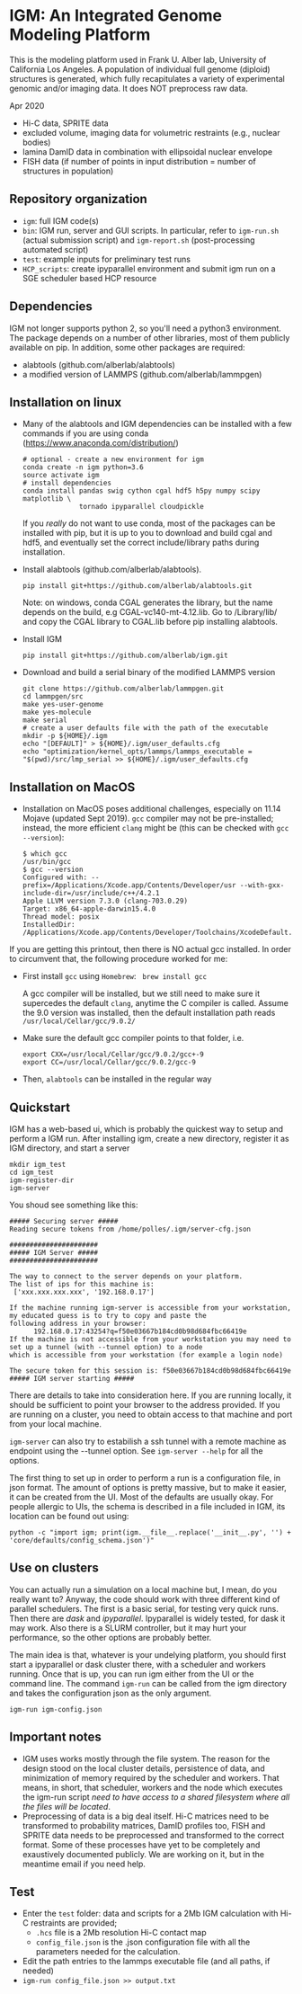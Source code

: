 
IGM: An Integrated Genome Modeling Platform
=====================================
This is the modeling platform used in Frank U. Alber lab, University of California Los Angeles.
A population of individual full genome (diploid) structures is generated, which fully recapitulates a variety of experimental genomic and/or imaging data. It does NOT preprocess raw data.

Apr 2020

-  Hi-C data, SPRITE data
-  excluded volume, imaging data for volumetric restraints (e.g., nuclear bodies)
-  lamina DamID data in combination with ellipsoidal nuclear envelope
-  FISH data (if number of points in input distribution = number of structures in population)

Repository organization
-----------------------
- ``` igm ```: full IGM code(s)
- ``` bin ```: IGM run, server and GUI scripts. In particular, refer to ```igm-run.sh``` (actual submission script) and ```igm-report.sh``` (post-processing automated script)
- ``` test ```: example inputs for preliminary test runs
- ``` HCP_scripts ```: create ipyparallel environment and submit igm run on a SGE scheduler based HCP resource


Dependencies
------------
IGM not longer supports python 2, so you'll need a python3 environment. 
The package depends on a number of other libraries, most of them publicly 
available on pip. In addition, some other packages are required: 

- alabtools (github.com/alberlab/alabtools)
- a modified version of LAMMPS (github.com/alberlab/lammpgen)

Installation on linux
---------------------
-   Many of the alabtools and IGM dependencies can be installed with a
    few commands if you are using conda 
    (https://www.anaconda.com/distribution/)
    ```
    # optional - create a new environment for igm
    conda create -n igm python=3.6
    source activate igm
    # install dependencies
    conda install pandas swig cython cgal hdf5 h5py numpy scipy matplotlib \
                  tornado ipyparallel cloudpickle
    ```
    If you _really_ do not want to use conda, most of the packages can be 
    installed with pip, but it is up to you to download and build cgal and 
    hdf5, and eventually set the correct include/library paths during 
    installation.

-   Install alabtools (github.com/alberlab/alabtools).
    ```
    pip install git+https://github.com/alberlab/alabtools.git
    ```
    Note: on windows, conda CGAL generates the library, but the name depends 
    on the build, e.g CGAL-vc140-mt-4.12.lib. Go to 
    <environment directory>/Library/lib/ and copy the CGAL library to CGAL.lib
    before pip installing alabtools.
        
-   Install IGM
    ```
    pip install git+https://github.com/alberlab/igm.git 
    ```
    
-   Download and build a serial binary of the modified LAMMPS version
    ```
    git clone https://github.com/alberlab/lammpgen.git
    cd lammpgen/src
    make yes-user-genome
    make yes-molecule
    make serial
    # create a user defaults file with the path of the executable
    mkdir -p ${HOME}/.igm
    echo "[DEFAULT]" > ${HOME}/.igm/user_defaults.cfg
    echo "optimization/kernel_opts/lammps/lammps_executable = "$(pwd)/src/lmp_serial >> ${HOME}/.igm/user_defaults.cfg
    ```

Installation on MacOS
--------------
-   Installation on MacOS poses additional challenges, especially on 11.14 Mojave (updated Sept 2019).  ```gcc``` compiler may not be pre-installed; instead, the more efficient ```clang``` might be (this can be checked with ```gcc --version```):

    ``` 
    $ which gcc
    /usr/bin/gcc
    $ gcc --version
    Configured with: --prefix=/Applications/Xcode.app/Contents/Developer/usr --with-gxx-include-dir=/usr/include/c++/4.2.1
    Apple LLVM version 7.3.0 (clang-703.0.29)
    Target: x86_64-apple-darwin15.4.0
    Thread model: posix
    InstalledDir: /Applications/Xcode.app/Contents/Developer/Toolchains/XcodeDefault.xctoolchain/usr/bin
    ```

If you are getting this printout, then there is NO actual gcc installed. In order to circumvent that, the following procedure worked for me:

-   First install ```gcc``` using ```Homebrew```: 
    ``` brew install gcc```

    A gcc compiler will be installed, but we still need to make sure it supercedes the default ```clang```, anytime the C compiler is called. Assume the 9.0 version was installed, then the default installation path reads ```/usr/local/Cellar/gcc/9.0.2/```

-   Make sure the default gcc compiler points to that folder, i.e.

    ``` 
    export CXX=/usr/local/Cellar/gcc/9.0.2/gcc+-9
    export CC=/usr/local/Cellar/gcc/9.0.2/gcc-9
    ```

-   Then, ```alabtools``` can be installed in the regular way



Quickstart
----------
IGM has a web-based ui, which is probably the quickest way to setup and perform a IGM run. After installing igm,
create a new directory, register it as IGM directory, and start a server

```
mkdir igm_test
cd igm_test
igm-register-dir
igm-server
```  

You shoud see something like this:

```
##### Securing server #####
Reading secure tokens from /home/polles/.igm/server-cfg.json

######################
##### IGM Server #####
######################

The way to connect to the server depends on your platform.
The list of ips for this machine is: 
 ['xxx.xxx.xxx.xxx', '192.168.0.17'] 

If the machine running igm-server is accessible from your workstation, my educated guess is to try to copy and paste the 
following address in your browser:
      192.168.0.17:43254?q=f50e03667b184cd0b98d684fbc66419e
If the machine is not accessible from your workstation you may need to set up a tunnel (with --tunnel option) to a node 
which is accessible from your workstation (for example a login node)

The secure token for this session is: f50e03667b184cd0b98d684fbc66419e
##### IGM server starting #####

```

There are details to take into consideration here. If you are running locally, it should be sufficient to point your
browser to the address provided. If you are running on a cluster, you need to obtain access to that machine and port
from your local machine.

`igm-server` can also try to estabilish a ssh tunnel with a remote machine as endpoint using the --tunnel option.
See `igm-server --help` for all the options.

The first thing to set up in order to perform a run is a configuration file, in json format. The amount of options is 
pretty massive, but to make it easier, it can be created from the UI. Most of the defaults are usually okay. For people
allergic to UIs, the schema is described in a file included in IGM, its location can be found out using:

```python -c "import igm; print(igm.__file__.replace('__init__.py', '') + 'core/defaults/config_schema.json')"```

Use on clusters
---------------
You can actually run a simulation on a local machine but, I mean, do you really want to? Anyway, the code should work 
with three different kind of parallel schedulers. The first is a basic serial, for testing very quick runs. Then there
are *dask* and *ipyparallel*. Ipyparallel is widely tested, for dask it may work. Also there is  a SLURM controller, but
it may hurt your performance, so the other options are probably better. 

The main idea is that, whatever is your undelying platform, you should first start a ipyparallel or dask cluster there,
with a scheduler and workers running. Once that is up, you can run igm either from the UI or the command line.
The command `igm-run` can be called from the igm directory and takes the configuration json as the only argument.

`igm-run igm-config.json`

Important notes
---------------
-   IGM uses works mostly through the file system. The reason for the design stood on the local cluster details, persistence
    of data, and minimization of memory required by the scheduler and workers. That means, in short, that scheduler, workers 
    and the node which executes the igm-run script *need to have access to a shared filesystem where all the files will be 
    located*.
-   Preprocessing of data is a big deal itself. Hi-C matrices need to be transformed to probability matrices, DamID 
    profiles too, FISH and SPRITE data needs to be preprocessed and transformed to the correct format. Some of these
    processes have yet to be completely and exaustively documented publicly. We are working on it, but in the meantime
    email if you need help.
  
Test
----
-   Enter the ```test``` folder: data and scripts for a 2Mb IGM calculation with Hi-C restraints are provided;
    -   ```.hcs``` file is a 2Mb resolution Hi-C contact map
    - ``` config_file.json ``` is the .json configuration file with all the parameters needed for the calculation.
-   Edit the path entries to the lammps executable file (and all paths, if needed)
-   ```igm-run config_file.json >> output.txt```


